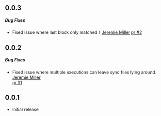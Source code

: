 ## 0.0.3

##### Bug Fixes

  * Fixed issue where last block only matched `f` 
    [Jeremie Miller](https://github.com/quartzjer) 
    [pr #2](https://github.com/clarkda/interfaces/pull/2)

## 0.0.2
##### Bug Fixes

  * Fixed issue where multiple executions can leave sync files lying around. 
    [Jeremie Miller](https://github.com/quartzjer)  
    [pr #1](https://github.com/clarkda/interfaces/pull/1)
  
## 0.0.1 

  * Initial release
